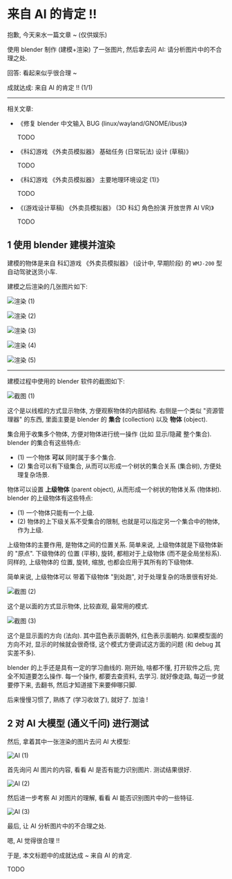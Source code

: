 # 来自 AI 的肯定 !!

抱歉, 今天来水一篇文章 ~ (仅供娱乐)

使用 blender 制作 (建模+渲染) 了一张图片, 然后拿去问 AI:
请分析图片中的不合理之处.

回答: 看起来似乎很合理 ~

成就达成: 来自 AI 的肯定 !! (1/1)

----

相关文章:

+ 《修复 blender 中文输入 BUG (linux/wayland/GNOME/ibus)》

  TODO

+ 《科幻游戏 《外卖员模拟器》 基础任务 (日常玩法) 设计 (草稿)》

  TODO

+ 《科幻游戏 《外卖员模拟器》 主要地理环境设定 (1)》

  TODO

+ 《(游戏设计草稿) 《外卖员模拟器》 (3D 科幻 角色扮演 开放世界 AI VR)》

  TODO


## 1 使用 blender 建模并渲染

建模的物体是来自 科幻游戏 《外卖员模拟器》 (设计中, 早期阶段) 的
`WMJ-200` 型 自动驾驶送货小车.

建模之后渲染的几张图片如下:

![渲染 (1)](./图/1-r-1.png)

![渲染 (2)](./图/1-r-2.png)

![渲染 (3)](./图/1-r-3.png)

![渲染 (4)](./图/1-r-4.png)

![渲染 (5)](./图/1-r-5.png)

----

建模过程中使用的 blender 软件的截图如下:

![截图 (1)](./图/1-s-1.png)

这个是以线框的方式显示物体, 方便观察物体的内部结构.
右侧是一个类似 "资源管理器" 的东西, 里面主要是 blender 的
**集合** (collection) 以及 **物体** (object).

集合用于收集多个物体, 方便对物体进行统一操作 (比如 显示/隐藏 整个集合).
blender 的集合有这些特点:

+ (1) 一个物体 **可以** 同时属于多个集合.
+ (2) 集合可以有下级集合, 从而可以形成一个树状的集合关系 (集合树), 方便处理复杂场景.

物体可以设置 **上级物体** (parent object), 从而形成一个树状的物体关系 (物体树).
blender 的上级物体有这些特点:

+ (1) 一个物体只能有一个上级.
+ (2) 物体的上下级关系不受集合的限制, 也就是可以指定另一个集合中的物体, 作为上级.

上级物体的主要作用, 是物体之间的位置关系.
简单来说, 上级物体就是下级物体新的 "原点".
下级物体的 位置 (平移), 旋转, 都相对于上级物体 (而不是全局坐标系).
同样的, 上级物体的 位置, 旋转, 缩放, 也都会应用于其所有的下级物体.

简单来说, 上级物体可以 带着下级物体 "到处跑", 对于处理复杂的场景很有好处.

![截图 (2)](./图/1-s-2.png)

这个是以面的方式显示物体, 比较直观, 最常用的模式.

![截图 (3)](./图/1-s-3.png)

这个是显示面的方向 (法向). 其中蓝色表示面朝外, 红色表示面朝内.
如果模型面的方向不对, 显示的时候就会很奇怪, 这个模式方便调试这方面的问题
(和 debug 其实差不多).

blender 的上手还是具有一定的学习曲线的.
刚开始, 啥都不懂, 打开软件之后, 完全不知道要怎么操作.
每一个操作, 都要去查资料, 去学习.
就好像走路, 每迈一步就要停下来, 去翻书, 然后才知道接下来要伸哪只脚.

后来慢慢习惯了, 熟练了 (学习收敛了), 就好了. 加油 !


## 2 对 AI 大模型 (通义千问) 进行测试

然后, 拿着其中一张渲染的图片去问 AI 大模型:

![AI (1)](./图/2-a-1.jpg)

首先询问 AI 图片的内容, 看看 AI 是否有能力识别图片. 测试结果很好.

![AI (2)](./图/2-a-2.jpg)

然后进一步考察 AI 对图片的理解, 看看 AI 能否识别图片中的一些特征.

![AI (3)](./图/2-a-3.jpg)

最后, 让 AI 分析图片中的不合理之处.

嗯, AI 觉得很合理 !!

于是, 本文标题中的成就达成 ~ 来自 AI 的肯定.

TODO

